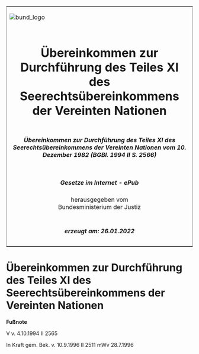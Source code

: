 <span id="DECKBLATT.html"></span>

<table border="0" frame="border" width="100%">

<tr valign="top">

<td align="left">

![bund\_logo](BfJ_2021_Web_de_de.gif)

</td>

<td align="right">

 

</td>

</tr>

<tr align="center" valign="middle">

<td colspan="2">

# Übereinkommen zur Durchführung des Teiles XI des Seerechtsübereinkommens der Vereinten Nationen

</td>

</tr>

<tr align="center" valign="middle">

<td colspan="2">

##### Übereinkommen zur Durchführung des Teiles XI des Seerechtsübereinkommens der Vereinten Nationen vom 10. Dezember 1982 (BGBl. 1994 II S. 2566)

</td>

</tr>

<tr align="center" valign="middle">

<td colspan="2">

  
  

##### Gesetze im Internet - ePub  
  
herausgegeben vom  
Bundesministerium der Justiz

</td>

</tr>

<tr align="center" valign="bottom">

<td colspan="2">

  
  

##### erzeugt am: 26.01.2022

</td>

</tr>

</table>

<span id="BJNR256620994.html"></span>

# Übereinkommen zur Durchführung des Teiles XI des Seerechtsübereinkommens der Vereinten Nationen

<div>

  
**Fußnote**

<div class="jnhtml">

<div>

<div class="jurAbsatz">

V v. 4.10.1994 II 2565

</div>

<div class="jurAbsatz">

  
In Kraft gem. Bek. v. 10.9.1996 II 2511 mWv 28.7.1996

</div>

</div>

</div>

</div>
